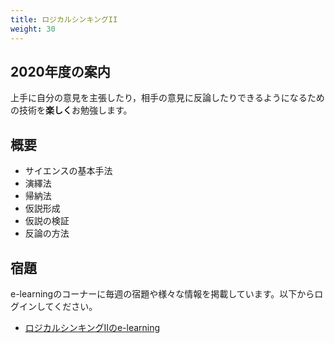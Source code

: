 ```yaml
---
title: ロジカルシンキングII
weight: 30
---
```


## 2020年度の案内

上手に自分の意見を主張したり，相手の意見に反論したりできるようになるための技術を**楽しく**お勉強します。

##  概要
-  サイエンスの基本手法
-  演繹法
-  帰納法
-  仮説形成
-  仮説の検証
-  反論の方法

##  宿題

e-learningのコーナーに毎週の宿題や様々な情報を掲載しています。以下からログインしてください。

- [ロジカルシンキングIIのe-learning](https://mdcs4s.cc.yamaguchi-u.ac.jp/moodle/course/view.php?id=40893&noprocess)
